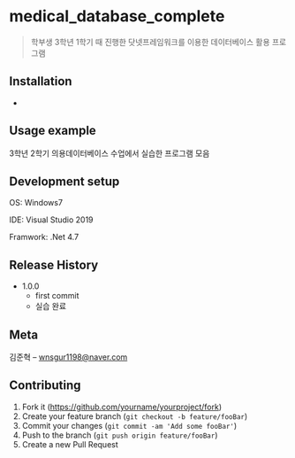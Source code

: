 # medical_database_complete
> 학부생 3학년 1학기 때 진행한 닷넷프레임워크를 이용한 데이터베이스 활용 프로그램

## Installation

-

## Usage example

3학년 2학기 의용데이터베이스 수업에서 실습한 프로그램 모음

## Development setup

OS: Windows7

IDE: Visual Studio 2019

Framwork: .Net 4.7

## Release History

* 1.0.0
    * first commit
    * 실습 완료

## Meta

김준혁 – wnsgur1198@naver.com

## Contributing

1. Fork it (<https://github.com/yourname/yourproject/fork>)
2. Create your feature branch (`git checkout -b feature/fooBar`)
3. Commit your changes (`git commit -am 'Add some fooBar'`)
4. Push to the branch (`git push origin feature/fooBar`)
5. Create a new Pull Request

<!-- Markdown link & img dfn's -->
